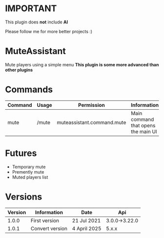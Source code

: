 # IMPORTANT
This plugin does **not** include **AI**

Please follow me for more better projects :)

# MuteAssistant
Mute players using a simple menu
**This plugin is some more advanced than other plugins**

# Commands

Command | Usage | Permission | Information
------- | ----- | ---------- | -----------
mute | /mute | muteassistant.command.mute | Main command that opens the main UI

# Futures
- Temporary mute
- Premently mute
- Muted players list

# Versions
Version | Information | Date | Api
------- | ----------- | ---- | ---
1.0.0 | First version | 21 Jul 2021 | 3.0.0->3.22.0
1.0.1 | Convert version | 4 April 2025 | 5.x.x
